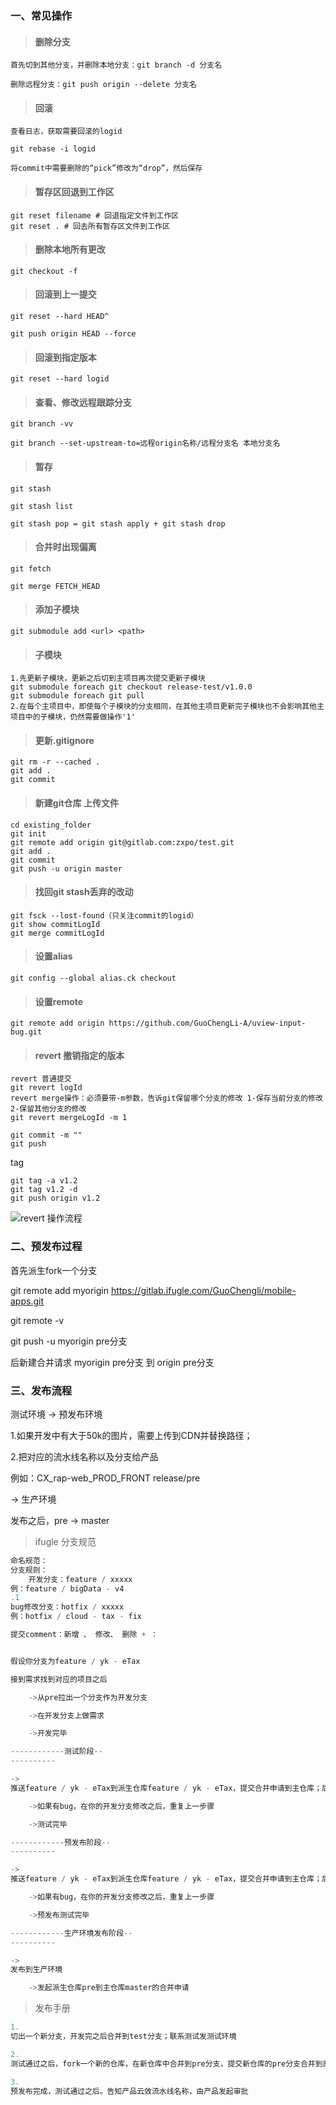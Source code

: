 ### 一、常见操作

> #### 删除分支

```shell
首先切到其他分支，并删除本地分支：git branch -d 分支名

删除远程分支：git push origin --delete 分支名
```

> #### 回滚

```shell
查看日志，获取需要回滚的logid

git rebase -i logid

将commit中需要删除的“pick”修改为“drop”，然后保存
```

> #### 暂存区回退到工作区

```shell
git reset filename # 回退指定文件到工作区
git reset . # 回去所有暂存区文件到工作区
```

> #### 删除本地所有更改

```shell
git checkout -f
```

> #### 回滚到上一提交

```shell
git reset --hard HEAD^ 

git push origin HEAD --force
```

> #### 回滚到指定版本

```shell
git reset --hard logid
```

> #### 查看、修改远程跟踪分支

```shell
git branch -vv

git branch --set-upstream-to=远程origin名称/远程分支名 本地分支名
```

> #### 暂存

```shell
git stash

git stash list 

git stash pop = git stash apply + git stash drop
```

> #### 合并时出现偏离

```shell
git fetch

git merge FETCH_HEAD
```

> #### 添加子模块

```shell
git submodule add <url> <path>
```

> #### 子模块

```shell
1.先更新子模块，更新之后切到主项目再次提交更新子模块
git submodule foreach git checkout release-test/v1.0.0
git submodule foreach git pull
2.在每个主项目中，即使每个子模块的分支相同，在其他主项目更新完子模块也不会影响其他主项目中的子模块，仍然需要做操作'1'
```

> #### 更新.gitignore

```shell
git rm -r --cached .
git add .
git commit
```

> #### 新建git仓库 上传文件

```shell
cd existing_folder
git init
git remote add origin git@gitlab.com:zxpo/test.git
git add .
git commit
git push -u origin master
```

> #### 找回git stash丢弃的改动

```shell
git fsck --lost-found（只关注commit的logid）
git show commitLogId
git merge commitLogId
```

> #### 设置alias

```shell
git config --global alias.ck checkout
```

> #### 设置remote

```shell
git remote add origin https://github.com/GuoChengLi-A/uview-input-bug.git
```

> #### revert  撤销指定的版本

```shell
revert 普通提交
git revert logId
revert merge操作：必须要带-m参数，告诉git保留哪个分支的修改 1-保存当前分支的修改 2-保留其他分支的修改
git revert mergeLogId -m 1 

git commit -m ""
git push
```

tag

```shell
git tag -a v1.2
git tag v1.2 -d
git push origin v1.2
```

![revert 操作流程](https://imgconvert.csdnimg.cn/aHR0cDovL2ltZy5ibG9nLmNzZG4ubmV0LzIwMTgwNDE0MjA1ODE2MTg4)

### 二、预发布过程

首先派生fork一个分支

git remote add myorigin https://gitlab.ifugle.com/GuoChengli/mobile-apps.git

git remote -v

git push -u myorigin pre分支

后新建合并请求 myorigin pre分支 到 origin pre分支

### 三、发布流程

测试环境 -> 预发布环境

1.如果开发中有大于50k的图片，需要上传到CDN并替换路径；

2.把对应的流水线名称以及分支给产品

例如：CX_rap-web_PROD_FRONT release/pre

-> 生产环境

发布之后，pre -> master



> ifugle 分支规范

```js
命名规范：
分支规则：
	开发分支：feature / xxxxx
例：feature / bigData - v4
.1
bug修改分支：hotfix / xxxxx
例：hotfix / cloud - tax - fix

提交comment：新增 、 修改、 删除 + ：


假设你分支为feature / yk - eTax

接到需求找到对应的项目之后

    ->从pre拉出一个分支作为开发分支

    ->在开发分支上做需求

    ->开发完毕

------------测试阶段--
----------

->
推送feature / yk - eTax到派生仓库feature / yk - eTax，提交合并申请到主仓库；后合并feature / yk - eTax到主仓库的test分支，并且发布到测试环境

    ->如果有bug，在你的开发分支修改之后，重复上一步骤

    ->测试完毕

------------预发布阶段--
----------

->
推送feature / yk - eTax到派生仓库feature / yk - eTax，提交合并申请到主仓库；后合并feature / yk - eTax到派生仓库的pre分支，提交合并申请到主仓库pre，并且发布到预发布环境

    ->如果有bug，在你的开发分支修改之后，重复上一步骤

    ->预发布测试完毕

------------生产环境发布阶段--
----------

->
发布到生产环境

    ->发起派生仓库pre到主仓库master的合并申请
```

> 发布手册

```js
1.
切出一个新分支，开发完之后合并到test分支；联系测试发测试环境

2.
测试通过之后，fork一个新的仓库，在新仓库中合并到pre分支，提交新仓库的pre分支合并到原始仓库的pre分支的合并申请。合并之后，自行发预发布环境

3.
预发布完成，测试通过之后。告知产品云效流水线名称，由产品发起审批
```



